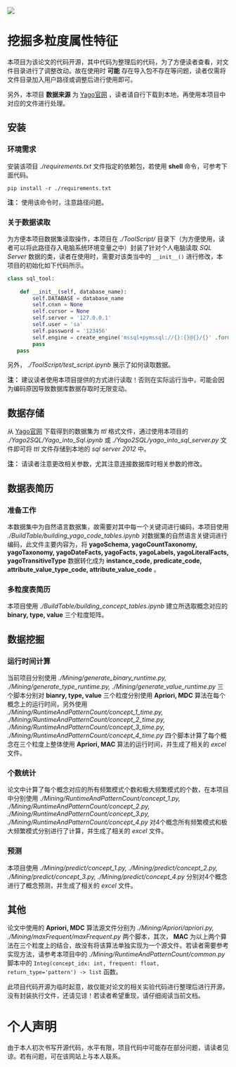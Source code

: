 [![](https://img.shields.io/badge/Language_Switch-English-blue)](./README.md)

# 挖掘多粒度属性特征

本项目为该论文的代码开源，其中代码为整理后的代码，为了方便读者查看，对文件目录进行了调整改动。故在使用时 **可能** 存在导入包不存在等问题，读者仅需将文件目录加入用户路径或调整后进行使用即可。

另外，本项目 **数据来源** 为 [Yago官网](https://yago-knowledge.org/) ，读者请自行下载到本地，再使用本项目中对应的文件进行处理。

## 安装

### 环境需求

安装该项目 *./requirements.txt* 文件指定的依赖包，若使用 **shell** 命令，可参考下面代码。

```shell
pip install -r ./requirements.txt
```

**注：** 使用该命令时，注意路径问题。

### 关于数据读取

为方便本项目数据集读取操作，本项目在 *./ToolScript/* 目录下（为方便使用，读者可以将此路径存入电脑系统环境变量之中）封装了针对个人电脑读取 *SQL Server* 数据的类，读者在使用时，需要对该类当中的 `__init__()` 进行修改，本项目的初始化如下代码所示。

```python
class sql_tool:
    
    def __init__(self, database_name):
        self.DATABASE = database_name
        self.cnxn = None
        self.cursor = None
        self.server = '127.0.0.1'
        self.user = 'sa'
        self.password = '123456'
        self.engine = create_engine('mssql+pymssql://{}:{}@{}/{}' .format(self.user, self.password, self.server, self.DATABASE))
        pass
   pass
```

另外， *./ToolScript/test_script.ipynb* 展示了如何读取数据。 

**注：** 建议读者使用本项目提供的方式进行读取！否则在实际运行当中，可能会因为编码原因导致数据库数据存取时无限变动。

## 数据存储

从 [Yago官网](https://yago-knowledge.org/) 下载得到的数据集为 *ttl* 格式文件，通过使用本项目的 *./Yago2SQL/Yago_into_Sql.ipynb* 或 *./Yago2SQL/yago_into_sql_server.py* 文件即可将 *ttl* 文件存储到本地的 *sql server 2012* 中。

**注：** 请读者注意更改相关参数，尤其注意连接数据库时相关参数的修改。

## 数据表简历

### 准备工作

本数据集中为自然语言数据集，故需要对其中每一个关键词进行编码，本项目使用 *./BuildTable/building_yago_code_tables.ipynb* 对数据集的自然语言关键词进行编码，此文件主要内容为，将 **yagoSchema, yagoCountTaxonomy, yagoTaxonomy, yagoDateFacts, yagoFacts, yagoLabels, yagoLiteralFacts, yagoTransitiveType** 数据转化成为 **instance_code, predicate_code, attribute_value_type_code, attribute_value_code** 。

### 多粒度表简历

本项目使用 *./BuildTable/building_concept_tables.ipynb* 建立所选取概念对应的 **binary, type, value** 三个粒度矩阵。

## 数据挖掘

### 运行时间计算

当前项目分别使用 *./Mining/generate_binary_runtime.py, ./Mining/generate_type_runtime.py, ./Mining/generate_value_runtime.py* 三个脚本分别对 **bianry, type, value** 三个粒度分别使用 **Apriori, MDC** 算法在每个概念上的运行时间，另外使用 *./Mining/RuntimeAndPatternCount/concept_1_time.py, ./Mining/RuntimeAndPatternCount/concept_2_time.py, ./Mining/RuntimeAndPatternCount/concept_3_time.py, ./Mining/RuntimeAndPatternCount/concept_4_time.py* 四个脚本计算了每个概念在三个粒度上整体使用 **Apriori, MAC** 算法的运行时间，并生成了相关的 *excel* 文件。

### 个数统计

论文中计算了每个概念对应的所有频繁模式个数和极大频繁模式的个数，在本项目中分别使用 *./Mining/RuntimeAndPatternCount/concept_1.py, ./Mining/RuntimeAndPatternCount/concept_2.py, ./Mining/RuntimeAndPatternCount/concept_3.py, ./Mining/RuntimeAndPatternCount/concept_4.py* 对4个概念所有频繁模式和极大频繁模式分别进行了计算，并生成了相关的 *excel* 文件。

### 预测

本项目使用 *./Mining/predict/concept_1.py, ./Mining/predict/concept_2.py, ./Mining/predict/concept_3.py, ./Mining/predict/concept_4.py* 分别对4个概念进行了概念预测，并生成了相关的 *excel* 文件。

## 其他

论文中使用的 **Apriori, MDC** 算法源文件分别为 *./Mining/Apriori/apriori.py, ./Mining/maxFrequent/maxFrequent.py* 两个脚本，其次， **MAC** 为以上两个算法在三个粒度上的结合，故没有将该算法单独实现为一个源文件。若读者需要参考实现方法，请参考本项目中的 *./Mining/RuntimeAndPatternCount/common.py* 脚本中的 `Integ(concept_idx: int, frequent: float, return_type='pattern') -> list` 函数。

此项目代码开源为临时起意，故仅能对论文的相关实验代码进行整理后进行开源，没有封装执行文件，还请见谅！若读者希望重现，请仔细阅读当前文档。

# 个人声明

由于本人初次书写开源代码，水平有限，项目代码中可能存在部分问题，请读者见谅。若有问题，可在该网站上与本人联系。
